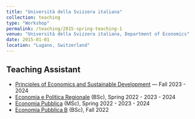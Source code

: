 ```yaml
---
title: "Università della Svizzera italiana"
collection: teaching
type: "Workshop"
permalink: /teaching/2015-spring-teaching-1
venue: "Università della Svizzera italiana, Department of Economics"
date: 2015-01-01
location: "Lugano, Switzerland"
---
```


## Teaching Assistant

- [Principles of Economics and Sustainable Development](https://search.usi.ch/it/corsi/35271104/principles-of-economics-and-sustainable-development) — Fall 2023 - 2024
- [Economia e Politica Regionale](https://search.usi.ch/it/corsi/35270574/economia-e-politica-regionale) (BSc), Spring 2022 - 2023 - 2024
- [Economia Pubblica](https://search.usi.ch/it/corsi/35270553/economia-pubblica) (MSc), Spring 2022 - 2023 - 2024
- [Economia Pubblica B](https://search.usi.ch/en/courses/35270506/economia-pubblica-b) (BSc), Fall 2022
